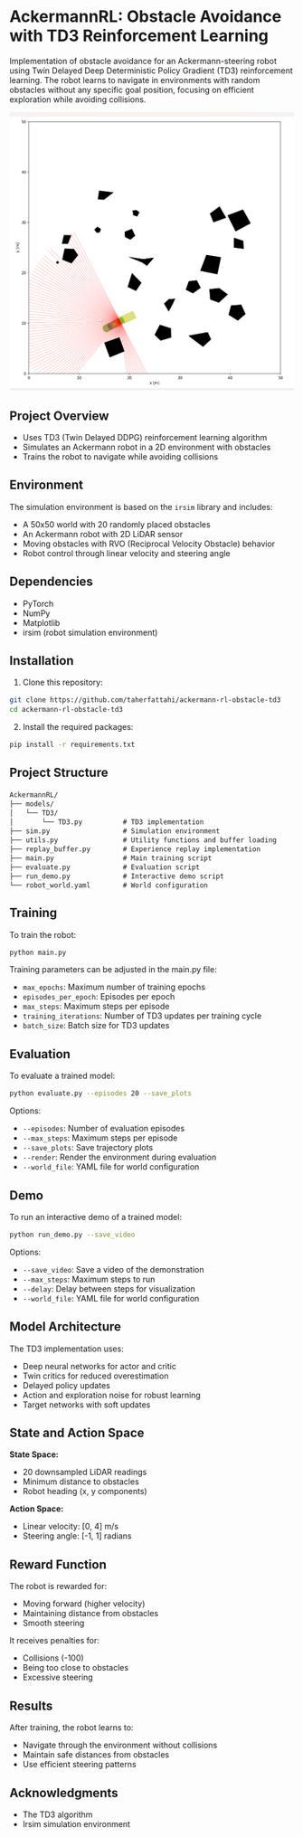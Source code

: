 # AckermannRL: Obstacle Avoidance with TD3 Reinforcement Learning

Implementation of obstacle avoidance for an Ackermann-steering robot using Twin Delayed Deep Deterministic Policy Gradient (TD3) reinforcement learning. The robot learns to navigate in environments with random obstacles without any specific goal position, focusing on efficient exploration while avoiding collisions.

<img src="img/img.png">

## Project Overview

- Uses TD3 (Twin Delayed DDPG) reinforcement learning algorithm
- Simulates an Ackermann robot in a 2D environment with obstacles
- Trains the robot to navigate while avoiding collisions

## Environment

The simulation environment is based on the `irsim` library and includes:
- A 50x50 world with 20 randomly placed obstacles
- An Ackermann robot with 2D LiDAR sensor
- Moving obstacles with RVO (Reciprocal Velocity Obstacle) behavior
- Robot control through linear velocity and steering angle

## Dependencies

- PyTorch
- NumPy
- Matplotlib
- irsim (robot simulation environment)

## Installation

1. Clone this repository:
```bash
git clone https://github.com/taherfattahi/ackermann-rl-obstacle-td3
cd ackermann-rl-obstacle-td3
```

2. Install the required packages:
```bash
pip install -r requirements.txt
```

## Project Structure

```
AckermannRL/
├── models/
│   └── TD3/
│       └── TD3.py          # TD3 implementation
├── sim.py                  # Simulation environment
├── utils.py                # Utility functions and buffer loading
├── replay_buffer.py        # Experience replay implementation
├── main.py                 # Main training script
├── evaluate.py             # Evaluation script
├── run_demo.py             # Interactive demo script
└── robot_world.yaml        # World configuration
```

## Training

To train the robot:

```bash
python main.py
```

Training parameters can be adjusted in the main.py file:
- `max_epochs`: Maximum number of training epochs
- `episodes_per_epoch`: Episodes per epoch
- `max_steps`: Maximum steps per episode
- `training_iterations`: Number of TD3 updates per training cycle
- `batch_size`: Batch size for TD3 updates

## Evaluation

To evaluate a trained model:

```bash
python evaluate.py --episodes 20 --save_plots
```

Options:
- `--episodes`: Number of evaluation episodes
- `--max_steps`: Maximum steps per episode
- `--save_plots`: Save trajectory plots
- `--render`: Render the environment during evaluation
- `--world_file`: YAML file for world configuration

## Demo

To run an interactive demo of a trained model:

```bash
python run_demo.py --save_video
```

Options:
- `--save_video`: Save a video of the demonstration
- `--max_steps`: Maximum steps to run
- `--delay`: Delay between steps for visualization
- `--world_file`: YAML file for world configuration

## Model Architecture

The TD3 implementation uses:
- Deep neural networks for actor and critic
- Twin critics for reduced overestimation
- Delayed policy updates
- Action and exploration noise for robust learning
- Target networks with soft updates

## State and Action Space

**State Space:**
- 20 downsampled LiDAR readings
- Minimum distance to obstacles
- Robot heading (x, y components)

**Action Space:**
- Linear velocity: [0, 4] m/s
- Steering angle: [-1, 1] radians

## Reward Function

The robot is rewarded for:
- Moving forward (higher velocity)
- Maintaining distance from obstacles
- Smooth steering

It receives penalties for:
- Collisions (-100)
- Being too close to obstacles
- Excessive steering

## Results

After training, the robot learns to:
- Navigate through the environment without collisions
- Maintain safe distances from obstacles
- Use efficient steering patterns

## Acknowledgments

- The TD3 algorithm
- Irsim simulation environment
